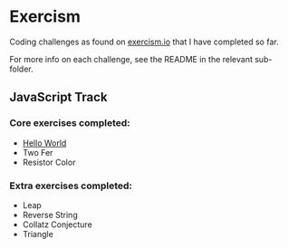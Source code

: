 # Exercism

Coding challenges as found on [exercism.io](https://exercism.io) that I have completed so far.

For more info on each challenge, see the README in the relevant sub-folder.

## JavaScript Track

### Core exercises completed:

- [Hello World](./javascript/hello-world)
- Two Fer
- Resistor Color

### Extra exercises completed:
- Leap
- Reverse String
- Collatz Conjecture
- Triangle


